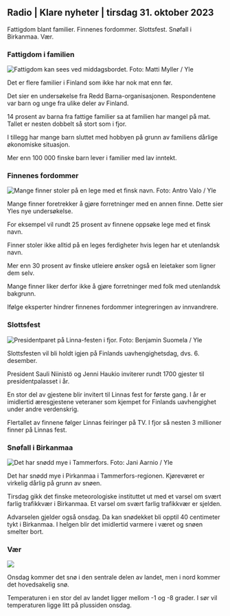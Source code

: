 ## Radio \| Klare nyheter \| tirsdag 31. oktober 2023

Fattigdom blant familier. Finnenes fordommer. Slottsfest. Snøfall i Birkanmaa. Vær.

### Fattigdom i familien

![Fattigdom kan sees ved middagsbordet. Foto: Matti Myller / Yle](https://images.cdn.yle.fi/image/upload/c_crop,h_1080,w_1919,x_0,y_0/ar_1.7777777777777777,c_fill,g_faces,h_670,w.d/prq_auto:eco/f_auto/fl_lossy/v1674642954/39-106372263d105c885d6a)

Det er flere familier i Finland som ikke har nok mat enn før.

Det sier en undersøkelse fra Redd Barna-organisasjonen. Respondentene var barn og unge fra ulike deler av Finland.

14 prosent av barna fra fattige familier sa at familien har mangel på mat. Tallet er nesten dobbelt så stort som i fjor.

I tillegg har mange barn sluttet med hobbyen på grunn av familiens dårlige økonomiske situasjon.

Mer enn 100 000 finske barn lever i familier med lav inntekt.

### Finnenes fordommer

![Mange finner stoler på en lege med et finsk navn. Foto: Antro Valo / Yle](https://images.cdn.yle.fi/image/upload/c_crop,h_3179,w_5653,x_0,y_83/ar_1.7777777777777777,c_fill,g_faces,h_675,w.pr/w_prq_auto:eco/f_auto/fl_lossy/v1697116975/39-11855466527f10854aec)

Mange finner foretrekker å gjøre forretninger med en annen finne. Dette sier Yles nye undersøkelse.

For eksempel vil rundt 25 prosent av finnene oppsøke lege med et finsk navn.

Finner stoler ikke alltid på en leges ferdigheter hvis legen har et utenlandsk navn.

Mer enn 30 prosent av finske utleiere ønsker også en leietaker som ligner dem selv.

Mange finner liker derfor ikke å gjøre forretninger med folk med utenlandsk bakgrunn.

Ifølge eksperter hindrer finnenes fordommer integreringen av innvandrere.

### Slottsfest

![Presidentparet på Linna-festen i fjor. Foto: Benjamin Suomela / Yle](https://images.cdn.yle.fi/image/upload/c_crop,h_1674,w_2976,x_0,y_24/ar_1.7777777777777777,c_fill,g_faces,h_670,w_1,h_670,w_1.q_auto:eco/f_auto/fl_lossy/v1670345033/39-1044359638f710a6e724)

Slottsfesten vil bli holdt igjen på Finlands uavhengighetsdag, dvs. 6. desember.

President Sauli Niinistö og Jenni Haukio inviterer rundt 1700 gjester til presidentpalasset i år.

En stor del av gjestene blir invitert til Linnas fest for første gang. I år er imidlertid æresgjestene veteraner som kjempet for Finlands uavhengighet under andre verdenskrig.

Flertallet av finnene følger Linnas feiringer på TV. I fjor så nesten 3 millioner finner på Linnas fest.

### Snøfall i Birkanmaa

![Det har snødd mye i Tammerfors. Foto: Jani Aarnio / Yle](https://images.cdn.yle.fi/image/upload/c_crop,h_3375,w_6000,x_0,y_331/ar_1.7777777777777777,c_fill,g_faces,h_6_00,0dprq_auto:eco/f_auto/fl_lossy/v1698736404/39-11934306540799d9879d)

Det har snødd mye i Pirkanmaa i Tammerfors-regionen. Kjøreværet er virkelig dårlig på grunn av snøen.

Tirsdag gikk det finske meteorologiske instituttet ut med et varsel om svært farlig trafikkvær i Birkanmaa. Et varsel om svært farlig trafikkvær er sjelden.

Advarselen gjelder også onsdag. Da kan snødekket bli opptil 40 centimeter tykt i Birkanmaa. I helgen blir det imidlertid varmere i været og snøen smelter bort.

### Vær

![](https://images.cdn.yle.fi/image/upload/c_crop,h_1080,w_1919,x_0,y_0/ar_1.77777777777777777,c_fill,g_faces,h_675,w_1200:e/qrf_auto/fl_lossy/v1698767793/39-11940016541239893d2b)

Onsdag kommer det snø i den sentrale delen av landet, men i nord kommer det hovedsakelig snø.

Temperaturen i en stor del av landet ligger mellom -1 og -8 grader. I sør vil temperaturen ligge litt på plussiden onsdag.